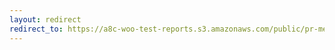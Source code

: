 ```yaml
---
layout: redirect
redirect_to: https://a8c-woo-test-reports.s3.amazonaws.com/public/pr-merge/44332/e2e/index.html
---
```

